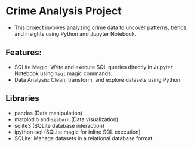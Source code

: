 # Crime Analysis Project
- This project involves analyzing crime data to uncover patterns, trends, and insights using Python and Jupyter Notebook.
## Features:
- SQLite Magic: Write and execute SQL queries directly in Jupyter Notebook using `%sql` magic commands.
- Data Analysis: Clean, transform, and explore datasets using Python.
## Libraries
  - pandas (Data manipulation)
  - matplotlib and `seaborn` (Data visualization)
  - sqlite3 (SQLite database interaction)
  - ipython-sql (SQLite magic for inline SQL execution)
  - SQLite: Manage datasets in a relational database format.
